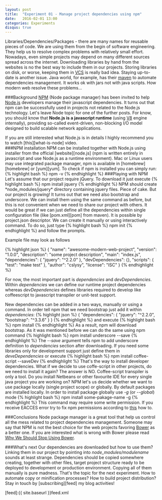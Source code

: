 ```yaml
---
layout: post
title:  "Experiment 01 - Manage project dependencies using npm"
date:   2016-02-01 13:00
categories: Experiments
disqus: true
---
```

Libraries/Dependencies/Packages - there are many names for reusable pieces of code. We are using them from the begin of software engineering. They help us to resolve complex problems with relatively small effort. Nowadays, even simple projects may depend on many different sources spread across the internet. Downloading libraries by hand from the websites is no the best way to include them in our projects. Storing libraries on disk, or worse, keeping them in [VCS][vcs] is really bad idea. Staying up-to-date is another issue. Java world, for example, has their [maven][mvn] to automate dependencies management. It works ok with jars not with java scripts. How modern web resolve these problems...

###Background
[NPM][npm] (Node package manager) has been invited to help [Node.js][node.js] developers manage their javascript dependencies. It turns out that npm can be successfully used in projects not related to the Node.js technology. Let's leave Node topic for one of the further posts. For know, you should know that __Node.js is a javascript runtime__ (using [V8][v8] engine internally), providing so-called event-driven, non-blocking I/O model designed to build scalable network applications.
<div class="tip">
If you are still interested what Node.js is in details I highly recommend you to watch [this][what-is-node] video.
</div>
###NPM installation
NPM can be installed together with Node.js using installer from the official [website][node.js] (npm is written entirely in javascript and use Node.js as a runtime environment). Mac or Linux users may use integrated package manager, npm is available in [homebrew][homebrew] or [yum][yum]. To check if npm is installed you can simply run:
{% highlight bash %}
npm -v
{% endhighlight %}
###Playing with NPM
Let's assume that our project require jQuery. To download it just execute
{% highlight bash %}
npm install jquery
{% endhighlight %}
NPM should create *node_modules/jquery* directory containing jquery files. Piece of cake.
But our project is growing! It turns out that we need also bootstrap and underscore. We can install them using the same command as before, but this is not convenient when we need to share our project with others. It would be great if we can just define all the dependencies within single configuration file (like [pom.xml][pom] from maven). It is possible by project.json descriptor. We can create it manually or using interactively command. To do so, just type
{% highlight bash %}
npm init
{% endhighlight %}
and follow the prompts.

Example file may look as follows

{% highlight json %}
{
  "name": "awesome-modern-web-project",
  "version": "1.0.0",
  "description": "some project description",
  "main": "index.js",
  "dependencies": {
    "jquery": "^2.2.0"
  },
  "devDependencies": {},
  "scripts": {
    "test": "make test"
  },
  "author": "cslysy",
  "license": "ISC"
}
{% endhighlight %}

For now, the most important part is *dependencies* and *devDependencies*. Within *dependencies* we can define our runtime project dependencies whereas *devDependencies* defines libraries required to develop like coffeescript to javascript transpiler or unit-test support.

New dependencies can be added in a two ways, manually or using a command. In order tell npm that we need bootstrap just add it within *dependencies*:
{% highlight json %}
{
  "dependencies": {
    "jquery": "^2.2.0",
    "bootstrap": "^3.3.6"
  }
}
{% endhighlight %}
and execute
{% highlight bash %}
npm install
{% endhighlight %}
As a result, npm will download bootstrap. As it was mentioned before we can do the same using npm command
{% highlight bash %}
npm install underscore --save
{% endhighlight %}
The *--save* argument tells npm to add underscore definition to *dependencies* section after downloading.
If you need some libraries only for development support just define them in *deveDependencies* or execute
{% highlight bash %}
npm install coffee-script --saveDev
{% endhighlight %}
That's the way to install developer dependencies. What if we decide to use coffe-script in other projects, do we need to install it again? The answer is NO. Coffee-script transpiler is only a tool. Do you install Netbeans or other favourite IDE for every single java project you are working on? NPM let's us decide whether we want to use package locally (single project scope) or globally. By default packages are installed locally. In order to install package globally use *-g* (or *--global*) mode
{% highlight bash %}
npm install some-pakage-name -g
{% endhighlight %}
This command may require some write permission. If you receive EACCES error try to fix npm permissions according to [this][fix-permission] how to.

###Conclusions
Node package manager is a great tool that help us control all the mess related to project dependencies management. Someone may say that NPM is not the best choice for the web projects favoring [Bower][bower] as a better one. If you are interested what is wrong with Bower please read [Why We Should Stop Using Bower][wrong-with-bower].

###What's next
Our dependencies are downloaded but how to use them? Linking them in our project by pointing into *node_modules/modulename* sounds at least strange. Dependencies should be copied somewhere creating, together with other files, target project structure ready to be deployed to development or production environment. Copying all of them manually is pure madness. That's the topic for the next experiment. How to automate copy or minification processes? How to build project distribution? Stay in touch by [subscribing][feed] my blog activities!





[vcs]: https://en.wikipedia.org/wiki/Version_control
[npm]: https://www.npmjs.com/
[mvn]: https://maven.apache.org/
[package.json]: https://docs.npmjs.com/files/package.json
[node.js]: https://nodejs.org
[what-is-node]:https://www.youtube.com/watch?v=GJmFG4ffJZU
[homebrew]:http://brew.sh/
[yum]:http://yum.baseurl.org/
[v8]:https://en.wikipedia.org/wiki/V8_(JavaScript_engine)
[pom]:https://maven.apache.org/guides/introduction/introduction-to-the-pom.html
[fix-permission]:https://docs.npmjs.com/getting-started/fixing-npm-permissions
[bower]:http://bower.io/
[wrong-with-bower]:http://bower.io/
[feed]:{{ site.baseurl }}feed.xml
